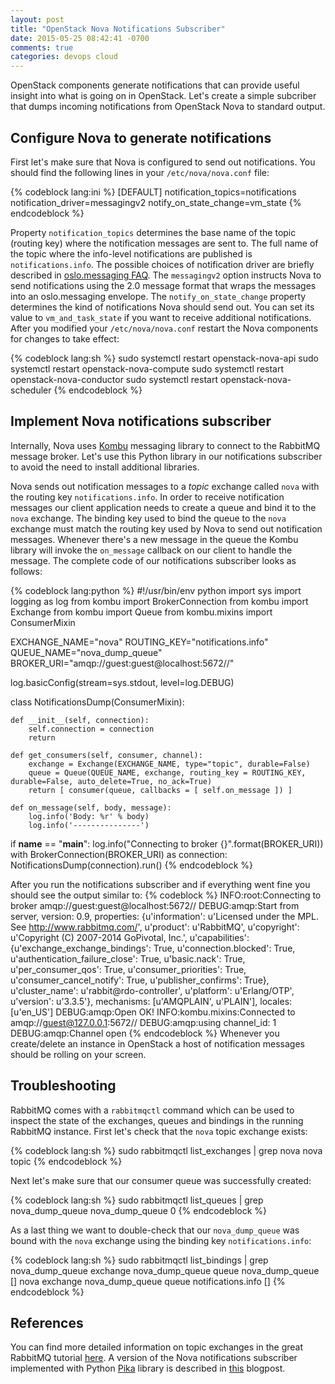 ```yaml
---
layout: post
title: "OpenStack Nova Notifications Subscriber"
date: 2015-05-25 08:42:41 -0700
comments: true
categories: devops cloud
---
```


OpenStack components generate notifications that can provide useful insight into what is going on in OpenStack. Let's create a simple subcriber that dumps incoming notifications from OpenStack Nova to standard output.

<!-- more -->

Configure Nova to generate notifications
----------------------------------------

First let's make sure that Nova is configured to send out notifications. You should find the following lines in your `/etc/nova/nova.conf` file:

{% codeblock lang:ini %}
[DEFAULT]
notification_topics=notifications
notification_driver=messagingv2
notify_on_state_change=vm_state
{% endcodeblock %}

Property `notification_topics` determines the base name of the topic (routing key) where the notification messages are sent to. The full name of the topic where the info-level notifications are published is `notifications.info`.
The possible choices of notification driver are briefly described in [oslo.messaging FAQ](http://docs.openstack.org/developer/oslo.messaging/FAQ.html "Frequently Asked Questions"). The `messagingv2` option instructs Nova to send notifications using the 2.0 message format that wraps the messages into an oslo.messaging envelope. The `notify_on_state_change` property determines the kind of notifications Nova should send out. You can set its value to `vm_and_task_state` if you want to receive additional notifications. After you modified your `/etc/nova/nova.conf` restart the Nova components for changes to take effect:

{% codeblock lang:sh %}
sudo systemctl restart openstack-nova-api
sudo systemctl restart openstack-nova-compute
sudo systemctl restart openstack-nova-conductor
sudo systemctl restart openstack-nova-scheduler
{% endcodeblock %}

Implement Nova notifications subscriber
------------------------------------
Internally, Nova uses [Kombu](https://kombu.readthedocs.org/en/latest/ "Kombu Documentation") messaging library to connect to the RabbitMQ message broker. Let's use this Python library in our notifications subscriber to avoid the need to install additional libraries.

Nova sends out notification messages to a *topic* exchange called `nova` with the routing key `notifications.info`. In order to receive notification messages our client application needs to create a queue and bind it to the `nova` exchange. The binding key used to bind the queue to the `nova` exchange must match the routing key used by Nova to send out notification messages. Whenever there's a new message in the queue the Kombu library will invoke the `on_message` callback on our client to handle the message. The complete code of our notifications subscriber looks as follows:

{% codeblock lang:python %}
#!/usr/bin/env python
import sys
import logging as log
from kombu import BrokerConnection
from kombu import Exchange
from kombu import Queue
from kombu.mixins import ConsumerMixin

EXCHANGE_NAME="nova"
ROUTING_KEY="notifications.info"
QUEUE_NAME="nova_dump_queue"
BROKER_URI="amqp://guest:guest@localhost:5672//"

log.basicConfig(stream=sys.stdout, level=log.DEBUG)

class NotificationsDump(ConsumerMixin):

    def __init__(self, connection):
        self.connection = connection
        return

    def get_consumers(self, consumer, channel):
        exchange = Exchange(EXCHANGE_NAME, type="topic", durable=False)
        queue = Queue(QUEUE_NAME, exchange, routing_key = ROUTING_KEY, durable=False, auto_delete=True, no_ack=True)
        return [ consumer(queue, callbacks = [ self.on_message ]) ]

    def on_message(self, body, message):
        log.info('Body: %r' % body)
        log.info('---------------')

if __name__ == "__main__":
    log.info("Connecting to broker {}".format(BROKER_URI))
    with BrokerConnection(BROKER_URI) as connection:
        NotificationsDump(connection).run()
{% endcodeblock %}

After you run the notifications subscriber and if everything went fine you should see the output similar to:
{% codeblock %}
INFO:root:Connecting to broker amqp://guest:guest@localhost:5672//
DEBUG:amqp:Start from server, version: 0.9, properties: {u'information': u'Licensed under the MPL.  See http://www.rabbitmq.com/', u'product': u'RabbitMQ', u'copyright': u'Copyright (C) 2007-2014 GoPivotal, Inc.', u'capabilities': {u'exchange_exchange_bindings': True, u'connection.blocked': True, u'authentication_failure_close': True, u'basic.nack': True, u'per_consumer_qos': True, u'consumer_priorities': True, u'consumer_cancel_notify': True, u'publisher_confirms': True}, u'cluster_name': u'rabbit@rdo-controller', u'platform': u'Erlang/OTP', u'version': u'3.3.5'}, mechanisms: [u'AMQPLAIN', u'PLAIN'], locales: [u'en_US']
DEBUG:amqp:Open OK!
INFO:kombu.mixins:Connected to amqp://guest@127.0.0.1:5672//
DEBUG:amqp:using channel_id: 1
DEBUG:amqp:Channel open
{% endcodeblock %}
Whenever you create/delete an instance in OpenStack a host of notification messages should be rolling on your screen.

Troubleshooting
---------------
RabbitMQ comes with a `rabbitmqctl` command which can be used to inspect the state of the exchanges, queues and bindings in the running RabbitMQ instance. First let's check that the `nova` topic exchange exists:

{% codeblock lang:sh %}
sudo rabbitmqctl list_exchanges | grep nova
nova    topic
{% endcodeblock %}

Next let's make sure that our consumer queue was successfully created:

{% codeblock lang:sh %}
sudo rabbitmqctl list_queues | grep nova_dump_queue
nova_dump_queue 0
{% endcodeblock %}

As a last thing we want to double-check that our `nova_dump_queue` was bound with the `nova` exchange using the binding key `notifications.info`:

{% codeblock lang:sh %}
sudo rabbitmqctl list_bindings | grep nova_dump_queue
        exchange        nova_dump_queue queue   nova_dump_queue []
nova    exchange        nova_dump_queue queue   notifications.info      []
{% endcodeblock %}

References
----------

You can find more detailed information on topic exchanges in the great RabbitMQ tutorial [here](https://www.rabbitmq.com/tutorials/tutorial-five-python.html "Topics"). A version of the Nova notifications subscriber implemented with Python [Pika](http://pika.readthedocs.org/en/latest/ "Introduction to Pika") library is described in [this](https://prosuncsedu.wordpress.com/2014/01/08/notification-of-actions-in-openstack-nova/ "Action Notifications in OpenStack nova") blogpost.
